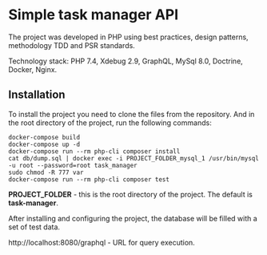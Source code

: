 # Simple task manager API
The project was developed in PHP using best practices, design patterns, methodology TDD and PSR standards.

Technology stack: PHP 7.4, Xdebug 2.9, GraphQL, MySql 8.0, Doctrine, Docker, Nginx.

## Installation

To install the project you need to clone the files from the repository. And in the root directory of the project, run the following commands:

    docker-compose build
    docker-compose up -d
    docker-compose run --rm php-cli composer install
    cat db/dump.sql | docker exec -i PROJECT_FOLDER_mysql_1 /usr/bin/mysql -u root --password=root task_manager
    sudo chmod -R 777 var
    docker-compose run --rm php-cli composer test
**PROJECT_FOLDER** - this is the root directory of the project. The default is **task-manager**.

After installing and configuring the project, the database will be filled with a set of test data.

http://localhost:8080/graphql - URL for query execution.
